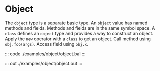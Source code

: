 # Object

The `object` type is a separate basic type.
An `object` value has named methods and fields.
Methods and fields are in the same symbol space.
A `class` defines an `object` type and provides a way to construct an object.
Apply the `new` operator with a `class` to get an object.
Call method using `obj.foo(args)`.
Access field using `obj.x`.

::: code ./examples/object/object.bal :::

::: out ./examples/object/object.out :::